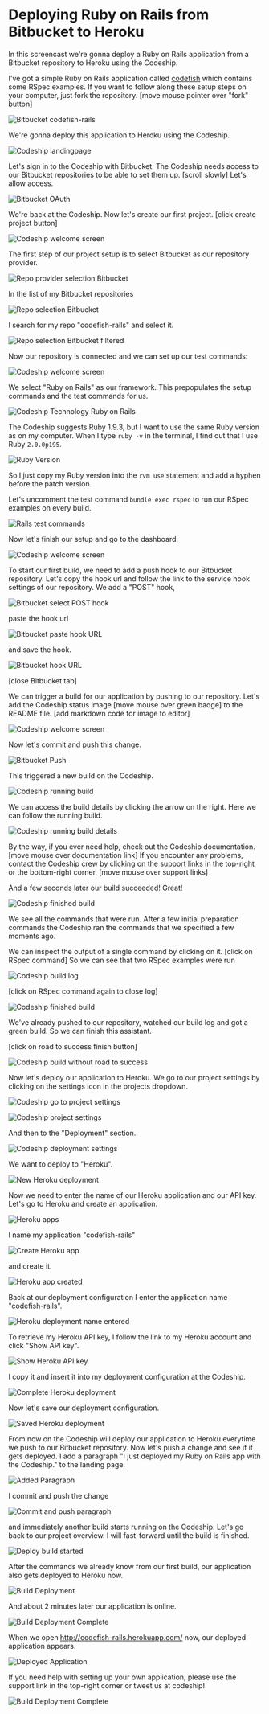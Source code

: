 





Deploying Ruby on Rails from Bitbucket to Heroku
======================

In this screencast we're gonna deploy a Ruby on Rails application from a Bitbucket repository to Heroku using the Codeship.

I've got a simple Ruby on Rails application called [codefish](https://bitbucket.org/codeship-tutorials/codefish-rails) which contains some RSpec examples. If you want to follow along these setup steps on your computer, just fork the repository. [move mouse pointer over "fork" button]

![Bitbucket codefish-rails](../screenshots/bitbucket/rails/codefish-rails.png)

We're gonna deploy this application to Heroku using the Codeship.

![Codeship landingpage](../screenshots/codeship-landingpage.png)

Let's sign in to the Codeship with Bitbucket. The Codeship needs access to our Bitbucket repositories to be able to set them up. [scroll slowly] Let's allow access.

![Bitbucket OAuth](../screenshots/bitbucket/oauth.png)

We're back at the Codeship. Now let's create our first project. [click create project button]

![Codeship welcome screen](../screenshots/codeship-welcome.png)


The first step of our project setup is to select Bitbucket as our repository provider.

![Repo provider selection Bitbucket](../screenshots/bitbucket/repo-provider-selection.png)

In the list of my Bitbucket repositories

![Repo selection Bitbucket](../screenshots/repo-selection.png)

I search for my repo "codefish-rails" and select it.

![Repo selection Bitbucket filtered](../screenshots/rails/repo-selection-filtered.png)

Now our repository is connected and we can set up our test commands:

![Codeship welcome screen](../screenshots/codeship-technology.png)

We select "Ruby on Rails" as our framework. This prepopulates the setup commands and the test commands for us.

![Codeship Technology Ruby on Rails](../screenshots/rails/codeship-technology.png)

The Codeship suggests Ruby 1.9.3, but I want to use the same Ruby version as on my computer. When I type `ruby -v` in the terminal, I find out that I use Ruby `2.0.0p195`.

![Ruby Version](../screenshots/rails/ruby-version.png)

So I just copy my Ruby version into the `rvm use` statement and add a hyphen before the patch version.

Let's uncomment the test command `bundle exec rspec` to run our RSpec examples on every build.

![Rails test commands](../screenshots/rails/test-commands.png)


Now let's finish our setup and go to the dashboard.

![Codeship welcome screen](../screenshots/bitbucket/rails/codeship-dashboard.png)

To start our first build, we need to add a push hook to our Bitbucket repository. Let's copy the hook url and follow the link to the service hook settings of our repository. We add a "POST" hook,

![Bitbucket select POST hook](../screenshots/bitbucket/rails/select-post-hook.png)

paste the hook url

![Bitbucket paste hook URL](../screenshots/bitbucket/rails/paste-hook-url.png)

and save the hook.

![Bitbucket hook URL](../screenshots/bitbucket/rails/hook-added.png)

[close Bitbucket tab]

We can trigger a build for our application by pushing to our repository. Let's add the Codeship status image [move mouse over green badge] to the README file.
[add markdown code for image to editor]

![Codeship welcome screen](../screenshots/rails/codeship-image.png)

Now let's commit and push this change.

![Bitbucket Push](../screenshots/bitbucket/rails/push.png)

This triggered a new build on the Codeship.

![Codeship running build](../screenshots/rails/first-build-running.png)

We can access the build details by clicking the arrow on the right. Here we can follow the running build.

![Codeship running build details](../screenshots/bitbucket/rails/first-build-running-details.png)

By the way, if you ever need help, check out the Codeship documentation. [move mouse over documentation link] If you encounter any problems, contact the Codeship crew by clicking on the support links in the top-right or the bottom-right corner. [move mouse over support links]

And a few seconds later our build succeeded! Great!

![Codeship finished build](../screenshots/bitbucket/rails/first-build-finished.png)

We see all the commands that were run. After a few initial preparation commands the Codeship ran the commands that we specified a few moments ago.

We can inspect the output of a single command by clicking on it.
[click on RSpec command]
So we can see that two RSpec examples were run

![Codeship build log](../screenshots/bitbucket/rails/build-log.png)

[click on RSpec command again to close log]

![Codeship finished build](../screenshots/bitbucket/rails/first-build-finished.png)

We've already pushed to our repository, watched our build log and got a green build. So we can finish this assistant.

[click on road to success finish button]

![Codeship build without road to success](../screenshots/bitbucket/rails/build-without-road-to-success.png)

Now let's deploy our application to Heroku. We go to our project settings by clicking on the settings icon in the projects dropdown.

![Codeship go to project settings](../screenshots/bitbucket/rails/go-to-project-settings.png)

![Codeship project settings](../screenshots/rails/project-settings.png)

And then to the "Deployment" section.

![Codeship deployment settings](../screenshots/rails/deployment-settings.png)

We want to deploy to "Heroku".

![New Heroku deployment](../screenshots/rails/heroku/new-deployment.png)

Now we need to enter the name of our Heroku application and our API key. Let's go to Heroku and create an application.

![Heroku apps](../screenshots/heroku/heroku-apps.png)

I name my application "codefish-rails"

![Create Heroku app](../screenshots/heroku/create-heroku-app.png)

and create it.

![Heroku app created](../screenshots/heroku/heroku-app-created.png)

Back at our deployment configuration I enter the application name "codefish-rails".

![Heroku deployment name entered](../screenshots/rails/heroku/heroku-deployment-name.png)

To retrieve my Heroku API key, I follow the link to my Heroku account and click "Show API key".

![Show Heroku API key](../screenshots/heroku/show-api-key.png)

I copy it and insert it into my deployment configuration at the Codeship.

![Complete Heroku deployment](../screenshots/rails/heroku/complete-deployment.png)

Now let's save our deployment configuration.

![Saved Heroku deployment](../screenshots/rails/heroku/saved-deployment.png)

From now on the Codeship will deploy our application to Heroku everytime we push to our Bitbucket repository. Now let's push a change and see if it gets deployed. I add a paragraph "I just deployed my Ruby on Rails app with the Codeship." to the landing page.

![Added Paragraph](../screenshots/rails/added-paragraph.png)

I commit and push the change

![Commit and push paragraph](../screenshots/bitbucket/rails/commit-and-push-paragraph.png)

and immediately another build starts running on the Codeship. Let's go back to our project overview. I will fast-forward until the build is finished.

![Deploy build started](../screenshots/rails/deploy-build-started.png)

After the commands we already know from our first build, our application also gets deployed to Heroku now.

![Build Deployment](../screenshots/rails/heroku/build-deployment.png)

And about 2 minutes later our application is online.

![Build Deployment Complete](../screenshots/rails/heroku/build-deployment-complete.png)

When we open http://codefish-rails.herokuapp.com/ now, our deployed application appears.

![Deployed Application](../screenshots/rails/heroku/deployed-application.png)

If you need help with setting up your own application, please use the support link in the top-right corner or tweet us at codeship!

![Build Deployment Complete](../screenshots/rails/heroku/build-deployment-complete.png)

